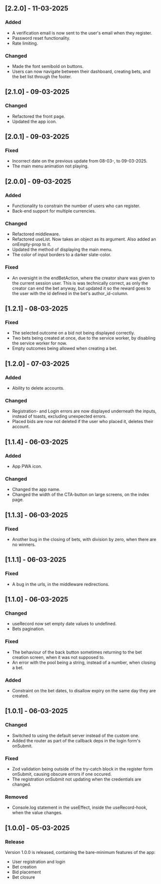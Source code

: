 ## [2.2.0] - 11-03-2025

### Added

- A verification email is now sent to the user's email when they register.
- Password reset functionality.
- Rate limiting.

### Changed

- Made the font semibold on buttons.
- Users can now navigate between their dashboard, creating bets, and the bet list through the footer.

## [2.1.0] - 09-03-2025

### Changed

- Refactored the front page.
- Updated the app icon.

## [2.0.1] - 09-03-2025

### Fixed

- Incorrect date on the previous update from 08-03-, to 09-03-2025.
- The main menu animation not playing.

## [2.0.0] - 09-03-2025

### Added

- Functionality to constrain the number of users who can register.
- Back-end support for multiple currencies.

### Changed

- Refactored middleware.
- Refactored useList. Now takes an object as its argument. Also added an onEmpty-prop to it.
- Updated the method of displaying the main menu.
- The color of input borders to a darker slate-color.

### Fixed

- An oversight in the endBetAction, where the creator share was given to the current session user. This is was technically
  correct, as only the creator can end the bet anyway, but updated it so the reward goes to the user with the id defined
  in the bet's author_id-column.

## [1.2.1] - 08-03-2025

### Fixed

- The selected outcome on a bid not being displayed correctly.
- Two bets being created at once, due to the service worker, by disabling the service worker for now.
- Empty outcomes being allowed when creating a bet.

## [1.2.0] - 07-03-2025

### Added

- Ability to delete accounts.

### Changed

- Registration- and Login errors are now displayed underneath the inputs, instead of toasts, excluding unexpected errors.
- Placed bids are now not deleted if the user who placed it, deletes their account.

## [1.1.4] - 06-03-2025

### Added

- App PWA icon.

### Changed

- Changed the app name.
- Changed the width of the CTA-button on large screens, on the index page.

## [1.1.3] - 06-03-2025

### Fixed

- Another bug in the closing of bets, with division by zero, when there are no winners.

## [1.1.1] - 06-03-2025

### Fixed

- A bug in the urls, in the middleware redirections.

## [1.1.0] - 06-03-2025

### Changed

- useRecord now set empty date values to undefined.
- Bets pagination.

### Fixed

- The behaviour of the back button sometimes returning to the bet creation screen, when it was not supposed to.
- An error with the pool being a string, instead of a number, when closing a bet.

### Added

- Constraint on the bet dates, to disallow expiry on the same day they are created.

## [1.0.1] - 06-03-2025

### Changed

- Switched to using the default server instead of the custom one.
- Added the router as part of the callback deps in the login form's onSubmit.

### Fixed

- Zod validation being outside of the try-catch block in the register form onSubmit, causing obscure errors if one occured.
- The registration onSubmit not updating when the credentials are changed.

### Removed

- Console.log statement in the useEffect, inside the useRecord-hook, when the value changes.

## [1.0.0] - 05-03-2025

### Release

Version 1.0.0 is released, containing the bare-minimum features of the app:

- User registration and login
- Bet creation
- Bid placement
- Bet closure
